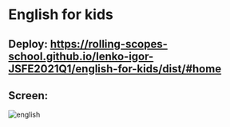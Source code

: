 # English for kids

## Deploy: https://rolling-scopes-school.github.io/lenko-igor-JSFE2021Q1/english-for-kids/dist/#home

## Screen:
![english](https://user-images.githubusercontent.com/74532622/124871972-60c8e380-dfcd-11eb-83bf-e8f7c8c4bcf0.png)
